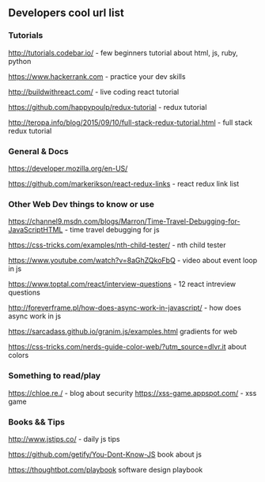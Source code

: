 ## Developers cool url list

### Tutorials

http://tutorials.codebar.io/ - few beginners tutorial about html, js, ruby, python

https://www.hackerrank.com - practice your dev skills

http://buildwithreact.com/ - live coding react tutorial

https://github.com/happypoulp/redux-tutorial - redux tutorial

http://teropa.info/blog/2015/09/10/full-stack-redux-tutorial.html - full stack redux tutorial



### General & Docs

https://developer.mozilla.org/en-US/ 

https://github.com/markerikson/react-redux-links - react redux link list


### Other Web Dev things to know or use

https://channel9.msdn.com/blogs/Marron/Time-Travel-Debugging-for-JavaScriptHTML - time travel debugging for js

https://css-tricks.com/examples/nth-child-tester/ - nth child tester

https://www.youtube.com/watch?v=8aGhZQkoFbQ - video about event loop in js

https://www.toptal.com/react/interview-questions - 12 react intreview questions

http://foreverframe.pl/how-does-async-work-in-javascript/ - how does async work in js

https://sarcadass.github.io/granim.js/examples.html  gradients for web

https://css-tricks.com/nerds-guide-color-web/?utm_source=dlvr.it about colors


### Something to read/play

https://chloe.re./ - blog about security
https://xss-game.appspot.com/ - xss game


### Books && Tips

http://www.jstips.co/ - daily js tips

https://github.com/getify/You-Dont-Know-JS book about js

https://thoughtbot.com/playbook software design playbook 

